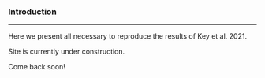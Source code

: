 <h3>Introduction</h3>

***

Here we present all necessary to reproduce the results of Key et al. 2021.
  

Site is currently under construction.

Come back soon!

